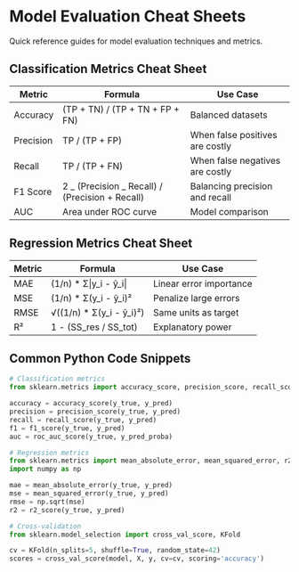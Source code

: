# Model Evaluation Cheat Sheets

Quick reference guides for model evaluation techniques and metrics.

## Classification Metrics Cheat Sheet

| Metric    | Formula                                         | Use Case                        |
| --------- | ----------------------------------------------- | ------------------------------- |
| Accuracy  | (TP + TN) / (TP + TN + FP + FN)                 | Balanced datasets               |
| Precision | TP / (TP + FP)                                  | When false positives are costly |
| Recall    | TP / (TP + FN)                                  | When false negatives are costly |
| F1 Score  | 2 _ (Precision _ Recall) / (Precision + Recall) | Balancing precision and recall  |
| AUC       | Area under ROC curve                            | Model comparison                |

## Regression Metrics Cheat Sheet

| Metric | Formula                   | Use Case                |
| ------ | ------------------------- | ----------------------- |
| MAE    | (1/n) \* Σ\|y_i - ŷ_i\|   | Linear error importance |
| MSE    | (1/n) \* Σ(y_i - ŷ_i)²    | Penalize large errors   |
| RMSE   | √((1/n) \* Σ(y_i - ŷ_i)²) | Same units as target    |
| R²     | 1 - (SS_res / SS_tot)     | Explanatory power       |

## Common Python Code Snippets

```python
# Classification metrics
from sklearn.metrics import accuracy_score, precision_score, recall_score, f1_score, roc_auc_score

accuracy = accuracy_score(y_true, y_pred)
precision = precision_score(y_true, y_pred)
recall = recall_score(y_true, y_pred)
f1 = f1_score(y_true, y_pred)
auc = roc_auc_score(y_true, y_pred_proba)

# Regression metrics
from sklearn.metrics import mean_absolute_error, mean_squared_error, r2_score
import numpy as np

mae = mean_absolute_error(y_true, y_pred)
mse = mean_squared_error(y_true, y_pred)
rmse = np.sqrt(mse)
r2 = r2_score(y_true, y_pred)

# Cross-validation
from sklearn.model_selection import cross_val_score, KFold

cv = KFold(n_splits=5, shuffle=True, random_state=42)
scores = cross_val_score(model, X, y, cv=cv, scoring='accuracy')
```

